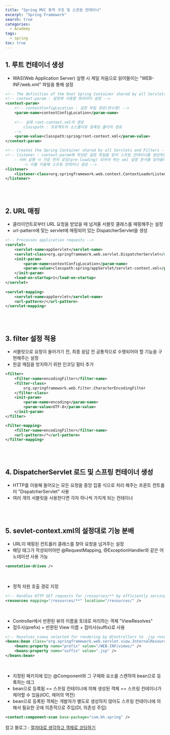 ```yaml
---
title: "Spring MVC 동작 구조 및 스프링 컨테이너"
excerpt: "Spring Framework"
search: true
categories: 
  - Academy
tags: 
  - spring
toc: true
---
```


## 1. 루트 컨테이너 생성
- WAS(Web Application Server) 실행 시 제일 처음으로 읽어들이는 "WEB-INF/web.xml" 파일을 통해 설정<br>

```xml
<!-- The definition of the Root Spring Container shared by all Servlets and Filters -->
<!-- context-param : 설정에 사용할 파라미터 설정 -->
<context-param>
	<!-- contextConfigLocation : 설정 파일 경로(변수명) -->
	<param-name>contextConfigLocation</param-name>
	
	<!-- 실제 root-context.xml의 경로 
		classpath : 프로젝트의 소스폴더로 등록된 폴더의 경로
	-->
	<param-value>classpath:spring/root-context.xml</param-value>
</context-param>

<!-- Creates the Spring Container shared by all Servlets and Filters -->
<!-- listener : context-param에 작성된 설정 파일을 읽어 스프링 컨테이너를 생성하는 리스너 객체 
	- 서버 실행 시 가장 먼저 로딩(pre-loading) 되어야 하는 xml 설정 문서를 읽어들이는 역할
		-> 이를 이용해 스프링 컨테이너 생성 -->
<listener>
	<listener-class>org.springframework.web.context.ContextLoaderListener</listener-class>
</listener>
```

<br><br>

## 2. URL 매핑
- 클라이언트로부터 URL 요청을 받았을 때 넘겨줄 서블릿 클래스를 매핑해주는 설정<br>
- url-pattern에 맞는 servlet에 매핑되어 있는 DispatcherServlet을 생성<br>

```xml
<!-- Processes application requests -->
<servlet>
	<servlet-name>appServlet</servlet-name>
	<servlet-class>org.springframework.web.servlet.DispatcherServlet</servlet-class>
	<init-param>
		<param-name>contextConfigLocation</param-name>
		<param-value>classpath:spring/appServlet/servlet-context.xml</param-value>
	</init-param>
	<load-on-startup>1</load-on-startup>
</servlet>
	
<servlet-mapping>
	<servlet-name>appServlet</servlet-name>
	<url-pattern>/</url-pattern>
</servlet-mapping>
```

<br><br>

## 3. filter 설정 적용
- 서블릿으로 요청이 들어가기 전, 최종 응답 전 공통적으로 수행되어야 할 기능을 구현해주는 설정<br>
- 한글 깨짐을 방지하기 위한 인코딩 필터 추가<br>

```xml
<filter>
	<filter-name>encodingFilter</filter-name>
	<filter-class>
		org.springframework.web.filter.CharacterEncodingFilter
	</filter-class>
	<init-param>
		<param-name>encoding</param-name>
		<param-value>UTF-8</param-value>
	</init-param>
</filter>

<filter-mapping>
	<filter-name>encodingFilter</filter-name>
	<url-pattern>/*</url-pattern>
</filter-mapping>
```

<br><br>

## 4. DispatcherServlet 로드 및 스프링 컨테이너 생성
- HTTP를 이용해 들어오는 모든 요청을 중앙 집중 식으로 처리 해주는 프론트 컨트롤러 "DispatcherServlet" 사용<br>
- 여러 개의 서블릿을 사용한다면 각자 하나씩 가지게 되는 컨테이너<br>

<br><br>

## 5. sevlet-context.xml의 설정대로 기능 분배
- URL이 매핑된 컨트롤러 클래스를 찾아 요청을 넘겨주는 설정<br>
- 해당 태그가 작성되어야만 @RequestMapping, @ExceptionHandler와 같은 어노테이션 사용 가능<br>

```xml
<annotation-driven />
```

<br>

- 정적 자원 호출 경로 지정

```xml
<!-- Handles HTTP GET requests for /resources/** by efficiently serving up static resources in the ${webappRoot}/resources directory -->
<resources mapping="/resources/**" location="/resources/" />
```

<br>

- Controller에서 반환된 뷰의 이름을 토대로 처리하는 객체 "ViewResolves"<br>
- 접두사(prefix) + 반환된 View 이름 + 접미사(suffix)로 사용<br>

```xml
<!-- Resolves views selected for rendering by @Controllers to .jsp resources in the /WEB-INF/views directory -->
<beans:bean class="org.springframework.web.servlet.view.InternalResourceViewResolver">
	<beans:property name="prefix" value="/WEB-INF/views/" />
	<beans:property name="suffix" value=".jsp" />
</beans:bean>
```

<br>

- 지정된 패키지에 있는 @Component와 그 구체화 요소를 스캔하여 bean으로 등록하는 태그<br>
- bean으로 등록됨 == 스프링 컨테이너에 의해 생성된 객체 == 스프링 컨테이너가 제어할 수 있음(IOC, 제어의 역전)<br>
- bean으로 등록된 객체는 개발자가 별도로 생성하지 않아도 스프링 컨테이너에 의해서 필요한 곳에 의존적으로 주입(DI, 의존성 주입)

```xml
<context:component-scan base-package="com.kh.spring" />
```

참고 블로그 : [절차대로 생각하고 객체로 코딩하기](https://codevang.tistory.com/248)